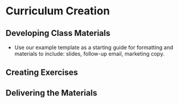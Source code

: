 # Curriculum Creation

## Developing Class Materials
  * Use our example template as a starting guide for formatting and materials to include: slides, follow-up email, marketing copy.

## Creating Exercises

## Delivering the Materials
